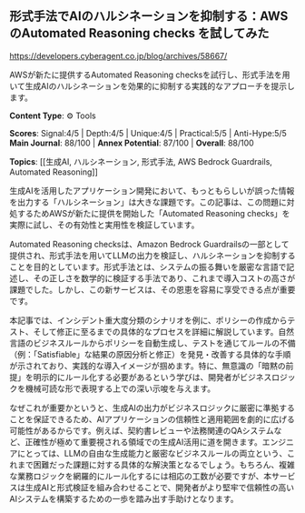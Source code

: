 ## 形式手法でAIのハルシネーションを抑制する：AWSのAutomated Reasoning checks を試してみた

https://developers.cyberagent.co.jp/blog/archives/58667/

AWSが新たに提供するAutomated Reasoning checksを試行し、形式手法を用いて生成AIのハルシネーションを効果的に抑制する実践的なアプローチを提示します。

**Content Type**: ⚙️ Tools

**Scores**: Signal:4/5 | Depth:4/5 | Unique:4/5 | Practical:5/5 | Anti-Hype:5/5
**Main Journal**: 88/100 | **Annex Potential**: 87/100 | **Overall**: 88/100

**Topics**: [[生成AI, ハルシネーション, 形式手法, AWS Bedrock Guardrails, Automated Reasoning]]

生成AIを活用したアプリケーション開発において、もっともらしいが誤った情報を出力する「ハルシネーション」は大きな課題です。この記事は、この問題に対処するためAWSが新たに提供を開始した「Automated Reasoning checks」を実際に試し、その有効性と実用性を検証しています。

Automated Reasoning checksは、Amazon Bedrock Guardrailsの一部として提供され、形式手法を用いてLLMの出力を検証し、ハルシネーションを抑制することを目的としています。形式手法とは、システムの振る舞いを厳密な言語で記述し、その正しさを数学的に検証する手法であり、これまで導入コストの高さが課題でした。しかし、この新サービスは、その恩恵を容易に享受できる点が重要です。

本記事では、インシデント重大度分類のシナリオを例に、ポリシーの作成からテスト、そして修正に至るまでの具体的なプロセスを詳細に解説しています。自然言語のビジネスルールからポリシーを自動生成し、テストを通じてルールの不備（例：「Satisfiable」な結果の原因分析と修正）を発見・改善する具体的な手順が示されており、実践的な導入イメージが掴めます。特に、無意識の「暗黙の前提」を明示的にルール化する必要があるという学びは、開発者がビジネスロジックを機械可読な形で表現する上での深い示唆を与えます。

なぜこれが重要かというと、生成AIの出力がビジネスロジックに厳密に準拠することを保証できるため、AIアプリケーションの信頼性と適用範囲を劇的に広げる可能性があるからです。例えば、契約書レビューや法務関連のQAシステムなど、正確性が極めて重要視される領域での生成AI活用に道を開きます。エンジニアにとっては、LLMの自由な生成能力と厳密なビジネスルールの両立という、これまで困難だった課題に対する具体的な解決策となるでしょう。もちろん、複雑な業務ロジックを網羅的にルール化するには相応の工数が必要ですが、本サービスは生成AIと形式検証を組み合わせることで、開発者がより堅牢で信頼性の高いAIシステムを構築するための一歩を踏み出す手助けとなります。